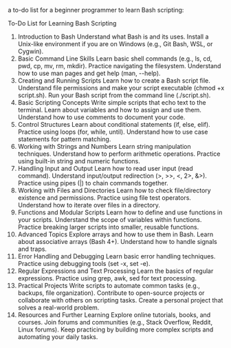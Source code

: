 a to-do list for a beginner programmer to learn Bash scripting:

To-Do List for Learning Bash Scripting
1. Introduction to Bash
Understand what Bash is and its uses.
Install a Unix-like environment if you are on Windows (e.g., Git Bash, WSL, or Cygwin).
2. Basic Command Line Skills
Learn basic shell commands (e.g., ls, cd, pwd, cp, mv, rm, mkdir).
Practice navigating the filesystem.
Understand how to use man pages and get help (man, --help).
3. Creating and Running Scripts
Learn how to create a Bash script file.
Understand file permissions and make your script executable (chmod +x script.sh).
Run your Bash script from the command line (./script.sh).
4. Basic Scripting Concepts
Write simple scripts that echo text to the terminal.
Learn about variables and how to assign and use them.
Understand how to use comments to document your code.
5. Control Structures
Learn about conditional statements (if, else, elif).
Practice using loops (for, while, until).
Understand how to use case statements for pattern matching.
6. Working with Strings and Numbers
Learn string manipulation techniques.
Understand how to perform arithmetic operations.
Practice using built-in string and numeric functions.
7. Handling Input and Output
Learn how to read user input (read command).
Understand input/output redirection (>, >>, <, 2>, &>).
Practice using pipes (|) to chain commands together.
8. Working with Files and Directories
Learn how to check file/directory existence and permissions.
Practice using file test operators.
Understand how to iterate over files in a directory.
9. Functions and Modular Scripts
Learn how to define and use functions in your scripts.
Understand the scope of variables within functions.
Practice breaking larger scripts into smaller, reusable functions.
10. Advanced Topics
Explore arrays and how to use them in Bash.
Learn about associative arrays (Bash 4+).
Understand how to handle signals and traps.
11. Error Handling and Debugging
Learn basic error handling techniques.
Practice using debugging tools (set -x, set -e).
12. Regular Expressions and Text Processing
Learn the basics of regular expressions.
Practice using grep, awk, sed for text processing.
13. Practical Projects
Write scripts to automate common tasks (e.g., backups, file organization).
Contribute to open-source projects or collaborate with others on scripting tasks.
Create a personal project that solves a real-world problem.
14. Resources and Further Learning
Explore online tutorials, books, and courses.
Join forums and communities (e.g., Stack Overflow, Reddit, Linux forums).
Keep practicing by building more complex scripts and automating your daily tasks.
